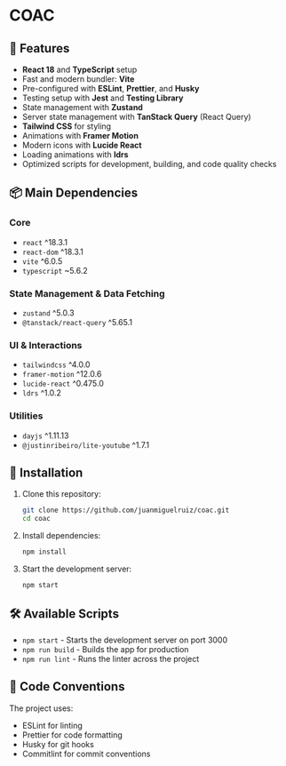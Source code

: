 # COAC

## 🚀 Features

- **React 18** and **TypeScript** setup
- Fast and modern bundler: **Vite**
- Pre-configured with **ESLint**, **Prettier**, and **Husky**
- Testing setup with **Jest** and **Testing Library**
- State management with **Zustand**
- Server state management with **TanStack Query** (React Query)
- **Tailwind CSS** for styling
- Animations with **Framer Motion**
- Modern icons with **Lucide React**
- Loading animations with **ldrs**
- Optimized scripts for development, building, and code quality checks

## 📦 Main Dependencies

### Core

- `react` ^18.3.1
- `react-dom` ^18.3.1
- `vite` ^6.0.5
- `typescript` ~5.6.2

### State Management & Data Fetching

- `zustand` ^5.0.3
- `@tanstack/react-query` ^5.65.1

### UI & Interactions

- `tailwindcss` ^4.0.0
- `framer-motion` ^12.0.6
- `lucide-react` ^0.475.0
- `ldrs` ^1.0.2

### Utilities

- `dayjs` ^1.11.13
- `@justinribeiro/lite-youtube` ^1.7.1

## 🔧 Installation

1. Clone this repository:

   ```bash
   git clone https://github.com/juanmiguelruiz/coac.git
   cd coac
   ```

2. Install dependencies:

   ```bash
   npm install
   ```

3. Start the development server:
   ```bash
   npm start
   ```

## 🛠️ Available Scripts

- `npm start` - Starts the development server on port 3000
- `npm run build` - Builds the app for production
- `npm run lint` - Runs the linter across the project

## 📝 Code Conventions

The project uses:

- ESLint for linting
- Prettier for code formatting
- Husky for git hooks
- Commitlint for commit conventions
